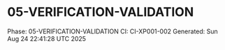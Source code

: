 # 05-VERIFICATION-VALIDATION
Phase: 05-VERIFICATION-VALIDATION
CI: CI-XP001-002
Generated: Sun Aug 24 22:41:28 UTC 2025
